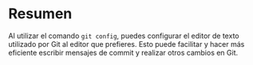 # Resumen

Al utilizar el comando `git config`, puedes configurar el editor de texto utilizado por Git al editor que prefieres. Esto puede facilitar y hacer más eficiente escribir mensajes de commit y realizar otros cambios en Git.

